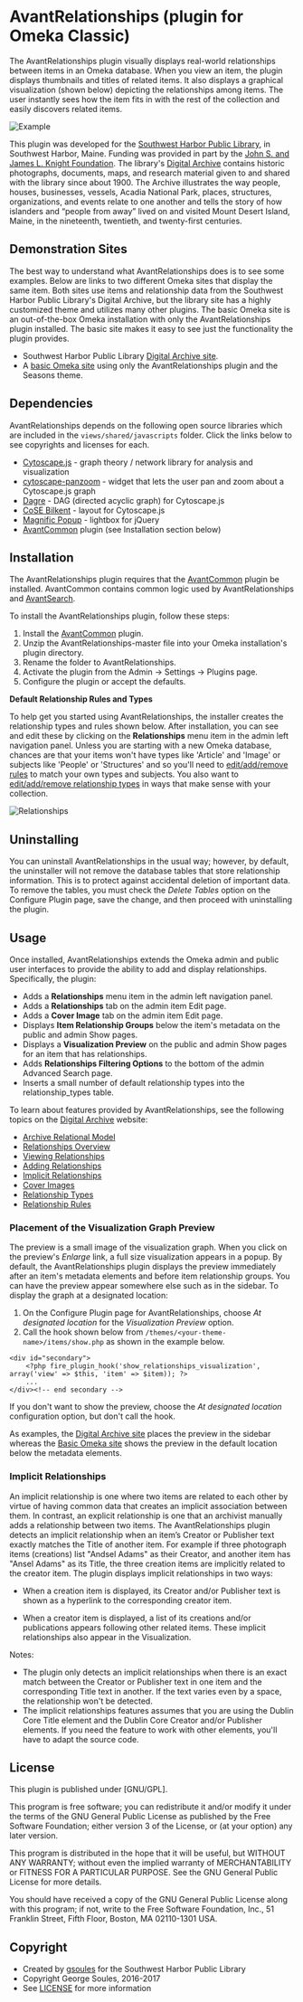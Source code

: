 # AvantRelationships (plugin for Omeka Classic)

The AvantRelationships plugin visually displays real-world relationships between items in an Omeka database. When you view an item, the plugin displays thumbnails and titles of related items. It also displays a graphical visualization (shown below) depicting the relationships among items. The user instantly sees how the item fits in with the rest of the collection and easily discovers related items.

![Example](http://swhplibrary.net/wp/wp-content/uploads/2017/09/view-relationships-2.jpg)

This plugin was developed for the [Southwest Harbor Public Library](http://www.swhplibrary.org/), in Southwest Harbor, Maine. Funding was provided in part by the [John S. and James L. Knight Foundation](https://knightfoundation.org/). The library's [Digital Archive] contains historic photographs, documents, maps, and research material given to and shared with the library since about 1900. The Archive illustrates the way people, houses, businesses, vessels, Acadia National Park, places, structures, organizations, and events relate to one another and tells the story of how islanders and “people from away” lived on and visited Mount Desert Island, Maine, in the nineteenth, twentieth, and twenty-first centuries.

## Demonstration Sites
The best way to understand what AvantRelationships does is to see some examples. Below are links to two different Omeka sites that display the same item. Both sites use items and relationship data from the Southwest Harbor Public Library's Digital Archive, but the library site has a highly customized theme and utilizes many other plugins. The basic Omeka site is an out-of-the-box Omeka installation with only the AvantRelationships plugin installed. The basic site makes it easy to see just the functionality the plugin provides.

* Southwest Harbor Public Library [Digital Archive site].
* A [basic Omeka site] using only the AvantRelationships plugin and the Seasons theme.


## Dependencies
AvantRelationships depends on the following open source libraries which are included in the `views/shared/javascripts` folder.
Click the links below to see copyrights and licenses for each.

* [Cytoscape.js](http://js.cytoscape.org/) - graph theory / network library for analysis and visualization
* [cytoscape-panzoom](https://github.com/cytoscape/cytoscape.js-panzoom) - widget that lets the user pan and zoom about a Cytoscape.js graph
* [Dagre](https://github.com/cytoscape/cytoscape.js-dagre) - DAG (directed acyclic graph) for Cytoscape.js
* [CoSE Bilkent](https://github.com/cytoscape/cytoscape.js-cose-bilkent) - layout for Cytoscape.js
* [Magnific Popup](https://github.com/dimsemenov/Magnific-Popup/) - lightbox for jQuery
* [AvantCommon](https://github.com/gsoules/AvantCommon) plugin (see Installation section below)

## Installation

The AvantRelationships plugin requires that the [AvantCommon](https://github.com/gsoules/AvantCommon) plugin be installed. AvantCommon contains common logic used by AvantRelationships and [AvantSearch](https://github.com/gsoules/AvantSearch).

To install the AvantRelationships plugin, follow these steps:

1. Install the [AvantCommon](https://github.com/gsoules/AvantCommon) plugin.
2. Unzip the AvantRelationships-master file into your Omeka installation's plugin directory.
3. Rename the folder to AvantRelationships.
4. Activate the plugin from the Admin → Settings → Plugins page.
5. Configure the plugin or accept the defaults.

**Default Relationship Rules and Types**

To help get you started using AvantRelationships, the installer creates the relationship types and rules shown below. After installation, you can see and edit these by clicking on the **Relationships** menu item in the admin left navigation panel. Unless you are starting with a new Omeka database, chances are that your items won't have types like 'Article' and 'Image' or subjects like 'People' or 'Structures' and so you'll need to [edit/add/remove rules](http://swhplibrary.net/archive/relationship-rules/) to match your own types and subjects. You also want to [edit/add/remove relationship types](http://swhplibrary.net/archive/relationship-types/) in ways that make sense with your collection.

![Relationships](http://swhplibrary.net/wp/wp-content/uploads/2017/09/Git-Hub-README-Relationship-Types-and-Rules.jpg)

## Uninstalling
You can uninstall AvantRelationships in the usual way; however, by default, the uninstaller will not remove the database tables that store relationship information. This is to protect against accidental deletion of important data. To remove the tables, you must check the *Delete Tables* option on the Configure Plugin page, save the change, and then proceed with uninstalling the plugin.

## Usage
Once installed, AvantRelationships extends the Omeka admin and public user interfaces to provide the ability to add and display relationships. Specifically, the plugin:
* Adds a **Relationships** menu item in the admin left navigation panel.
* Adds a **Relationships** tab on the admin item Edit page.
* Adds a **Cover Image** tab on the admin item Edit page.
* Displays **Item Relationship Groups** below the item's metadata on the public and admin Show pages.
* Displays a **Visualization Preview** on the public and admin Show pages for an item that has relationships.
* Adds **Relationships Filtering Options** to the bottom of the admin Advanced Search page.
* Inserts a small number of default relationship types into the relationship_types table.

To learn about features provided by AvantRelationships, see the following topics on the [Digital Archive](http://swhplibrary.net/archive/relationships/) website:
* [Archive Relational Model]
* [Relationships Overview]
* [Viewing Relationships]
* [Adding Relationships]
* [Implicit Relationships]
* [Cover Images]
* [Relationship Types]
* [Relationship Rules]

### Placement of the Visualization Graph Preview
The preview is a small image of the visualization graph. When you click on the preview's *Enlarge* link, a full size visualization appears in a popup. By default, the AvantRelationships plugin displays the preview immediately after an item's metadata elements and before item relationship groups. You can have the  preview appear somewhere else such as in the sidebar. To display the graph at a designated location:
1. On the Configure Plugin page for AvantRelationships, choose *At designated location* for the *Visualization Preview* option.
2. Call the hook shown below from `/themes/<your-theme-name>/items/show.php` as shown in the example below. 

```
<div id="secondary">
    <?php fire_plugin_hook('show_relationships_visualization', array('view' => $this, 'item' => $item)); ?>
    ...
</div><!-- end secondary -->
 ```

If you don't want to show the preview, choose the *At designated location* configuration option, but don't call the hook.

As examples, the [Digital Archive site] places the preview in the sidebar whereas the [Basic Omeka site] shows the preview in the default location below the metadata elements.

### Implicit Relationships
An implicit relationship is one where two items are related to each other by virtue of having common
data that creates an implicit association between them. In contrast, an explicit relationship is one that an
archivist manually adds a relationship between two items.
The AvantRelationships plugin detects an implicit relationship when an item’s Creator or Publisher text exactly matches the Title of another item.
For example if three photograph items (creations) list "Andsel Adams" as their Creator, and another item has "Ansel Adams"
as its Title, the three creation items are implicitly related to the creator item. The plugin displays implicit relationships in two ways:

* When a creation item is displayed, its Creator and/or Publisher text is shown as a hyperlink to the corresponding creator item.

* When a creator item is displayed, a list of its creations and/or publications appears following other related items. These implicit
relationships also appear in the Visualization.

Notes:
* The plugin only detects an implicit relationships when there is an exact match between the Creator or Publisher text in one
item and the corresponding Title text in another. If the text varies even by a space, the relationship won't be detected.
* The implicit relationships features assumes that you are using the Dublin Core Title element and the Dublin Core Creator and/or Publisher elements.
If you need the feature to work with other elements, you'll have to adapt the source code.

##  License

This plugin is published under [GNU/GPL].

This program is free software; you can redistribute it and/or modify it under
the terms of the GNU General Public License as published by the Free Software
Foundation; either version 3 of the License, or (at your option) any later
version.

This program is distributed in the hope that it will be useful, but WITHOUT
ANY WARRANTY; without even the implied warranty of MERCHANTABILITY or FITNESS
FOR A PARTICULAR PURPOSE. See the GNU General Public License for more
details.

You should have received a copy of the GNU General Public License along with
this program; if not, write to the Free Software Foundation, Inc.,
51 Franklin Street, Fifth Floor, Boston, MA 02110-1301 USA.

Copyright
---------

* Created by [gsoules](https://github.com/gsoules) for the Southwest Harbor Public Library
* Copyright George Soules, 2016-2017
* See [LICENSE](https://github.com/gsoules/AvantRelationships/blob/master/LICENSE) for more information


[Digital Archive]: http://swhplibrary.net/archive
[Digital Archive site]: http://swhplibrary.net/digitalarchive/items/show/9165
[Basic Omeka site]: http://swhplibrary.net/demo/relationships/items/show/9165
[relationships types]: http://swhplibrary.net/digitalarchive/relationships/browse
[Relationships Overview]: http://swhplibrary.net/archive/relationships/
[Viewing Relationships]: http://swhplibrary.net/archive/viewing-relationships/
[Adding Relationships]: http://swhplibrary.net/archive/adding-relationships/
[Implicit Relationships]: http://swhplibrary.net/archive/implicit-relationships/
[Cover Images]: http://swhplibrary.net/archive/cover-images/
[Relationship Types]: http://swhplibrary.net/archive/relationship-types/
[Relationship Rules]: http://swhplibrary.net/archive/relationship-rules/
[Archive Relational Model]: http://swhplibrary.net/archive/digital-relational-model/
